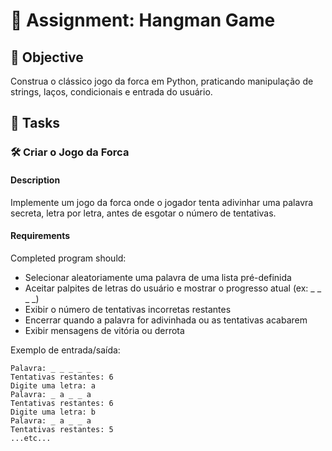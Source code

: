 

# 📘 Assignment: Hangman Game

## 🎯 Objective

Construa o clássico jogo da forca em Python, praticando manipulação de strings, laços, condicionais e entrada do usuário.

## 📝 Tasks

### 🛠️ Criar o Jogo da Forca

#### Description
Implemente um jogo da forca onde o jogador tenta adivinhar uma palavra secreta, letra por letra, antes de esgotar o número de tentativas.

#### Requirements
Completed program should:

- Selecionar aleatoriamente uma palavra de uma lista pré-definida
- Aceitar palpites de letras do usuário e mostrar o progresso atual (ex: _ _ _ _)
- Exibir o número de tentativas incorretas restantes
- Encerrar quando a palavra for adivinhada ou as tentativas acabarem
- Exibir mensagens de vitória ou derrota

Exemplo de entrada/saída:

```
Palavra: _ _ _ _ _
Tentativas restantes: 6
Digite uma letra: a
Palavra: _ a _ _ a
Tentativas restantes: 6
Digite uma letra: b
Palavra: _ a _ _ a
Tentativas restantes: 5
...etc...
```

